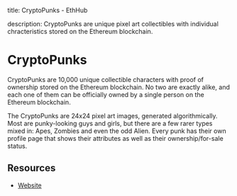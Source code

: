 title: CryptoPunks - EthHub

description: CryptoPunks are unique pixel art collectibles with individual chracteristics stored on the Ethereum blockchain.

# CryptoPunks

CryptoPunks are 10,000 unique collectible characters with proof of ownership stored on the Ethereum blockchain. No two are exactly alike, and each one of them can be officially owned by a single person on the Ethereum blockchain.

The CryptoPunks are 24x24 pixel art images, generated algorithmically. Most are punky-looking guys and girls, but there are a few rarer types mixed in: Apes, Zombies and even the odd Alien. Every punk has their own profile page that shows their attributes as well as their ownership/for-sale status.

## Resources

* [Website](https://www.larvalabs.com/cryptopunks)

